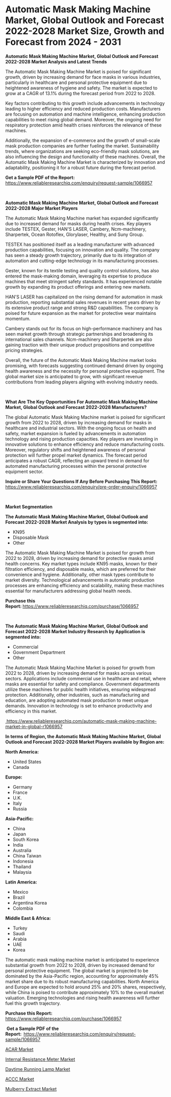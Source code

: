 <p><h1>Automatic Mask Making Machine Market, Global Outlook and Forecast 2022-2028 Market Size, Growth and Forecast from 2024 - 2031</h1></p><p><strong>Automatic Mask Making Machine Market, Global Outlook and Forecast 2022-2028 Market Analysis and Latest Trends</strong></p>
<p><p>The Automatic Mask Making Machine Market is poised for significant growth, driven by increasing demand for face masks in various industries, particularly in healthcare and personal protective equipment due to heightened awareness of hygiene and safety. The market is expected to grow at a CAGR of 13.1% during the forecast period from 2022 to 2028. </p><p>Key factors contributing to this growth include advancements in technology leading to higher efficiency and reduced production costs. Manufacturers are focusing on automation and machine intelligence, enhancing production capabilities to meet rising global demand. Moreover, the ongoing need for respiratory protection amid health crises reinforces the relevance of these machines.</p><p>Additionally, the expansion of e-commerce and the growth of small-scale mask production companies are further fueling the market. Sustainability trends, where organizations are seeking eco-friendly mask solutions, are also influencing the design and functionality of these machines. Overall, the Automatic Mask Making Machine Market is characterized by innovation and adaptability, positioning it for a robust future during the forecast period.</p></p>
<p><strong>Get a Sample PDF of the Report:&nbsp;</strong> <a href="https://www.reliableresearchiq.com/enquiry/request-sample/1066957">https://www.reliableresearchiq.com/enquiry/request-sample/1066957</a></p>
<p>&nbsp;</p>
<p><strong>Automatic Mask Making Machine Market, Global Outlook and Forecast 2022-2028 Major Market Players</strong></p>
<p><p>The Automatic Mask Making Machine market has expanded significantly due to increased demand for masks during health crises. Key players include TESTEX, Gester, HAN'S LASER, Cambery, Ncm-machinery, Sharpertek, Ocean Rotoflex, Glorylaser, Healthy, and Suny Group. </p><p>TESTEX has positioned itself as a leading manufacturer with advanced production capabilities, focusing on innovation and quality. The company has seen a steady growth trajectory, primarily due to its integration of automation and cutting-edge technology in its manufacturing processes. </p><p>Gester, known for its textile testing and quality control solutions, has also entered the mask-making domain, leveraging its expertise to produce machines that meet stringent safety standards. It has experienced notable growth by expanding its product offerings and entering new markets.</p><p>HAN'S LASER has capitalized on the rising demand for automation in mask production, reporting substantial sales revenues in recent years driven by its extensive product range and strong R&D capabilities. The company is poised for future expansion as the market for protective wear maintains momentum.</p><p>Cambery stands out for its focus on high-performance machinery and has seen market growth through strategic partnerships and broadening its international sales channels. Ncm-machinery and Sharpertek are also gaining traction with their unique product propositions and competitive pricing strategies.</p><p>Overall, the future of the Automatic Mask Making Machine market looks promising, with forecasts suggesting continued demand driven by ongoing health awareness and the necessity for personal protective equipment. The global market size is anticipated to grow, with significant revenue contributions from leading players aligning with evolving industry needs.</p></p>
<p>&nbsp;</p>
<p><strong>What Are The Key Opportunities For Automatic Mask Making Machine Market, Global Outlook and Forecast 2022-2028 Manufacturers?</strong></p>
<p><p>The global Automatic Mask Making Machine market is poised for significant growth from 2022 to 2028, driven by increasing demand for masks in healthcare and industrial sectors. With the ongoing focus on health and safety, market expansion is fueled by advancements in automation technology and rising production capacities. Key players are investing in innovative solutions to enhance efficiency and reduce manufacturing costs. Moreover, regulatory shifts and heightened awareness of personal protection will further propel market dynamics. The forecast period anticipates a robust CAGR, reflecting an upward trend in demand for automated manufacturing processes within the personal protective equipment sector.</p></p>
<p><strong>Inquire or Share Your Questions If Any Before Purchasing This Report:</strong> <a href="https://www.reliableresearchiq.com/enquiry/pre-order-enquiry/1066957">https://www.reliableresearchiq.com/enquiry/pre-order-enquiry/1066957</a></p>
<p>&nbsp;</p>
<p><strong>Market Segmentation</strong></p>
<p><strong>The Automatic Mask Making Machine Market, Global Outlook and Forecast 2022-2028 Market Analysis by types is segmented into:</strong></p>
<p><ul><li>KN95</li><li>Disposable Mask</li><li>Other</li></ul></p>
<p><p>The Automatic Mask Making Machine Market is poised for growth from 2022 to 2028, driven by increasing demand for protective masks amid health concerns. Key market types include KN95 masks, known for their filtration efficiency, and disposable masks, which are preferred for their convenience and hygiene. Additionally, other mask types contribute to market diversity. Technological advancements in automatic production processes are enhancing efficiency and scalability, making these machines essential for manufacturers addressing global health needs.</p></p>
<p><strong>Purchase this Report:&nbsp;</strong><a href="https://www.reliableresearchiq.com/purchase/1066957">https://www.reliableresearchiq.com/purchase/1066957</a></p>
<p>&nbsp;</p>
<p><strong>The Automatic Mask Making Machine Market, Global Outlook and Forecast 2022-2028 Market Industry Research by Application is segmented into:</strong></p>
<p><ul><li>Commercial</li><li>Government Department</li><li>Other</li></ul></p>
<p><p>The Automatic Mask Making Machine Market is poised for growth from 2022 to 2028, driven by increasing demand for masks across various sectors. Applications include commercial use in healthcare and retail, where masks are essential for safety and compliance. Government departments utilize these machines for public health initiatives, ensuring widespread protection. Additionally, other industries, such as manufacturing and education, are adopting automated mask production to meet unique demands. Innovation in technology is set to enhance productivity and efficiency in this market.</p></p>
<p><a href="https://www.reliableresearchiq.com/automatic-mask-making-machine-market-in-global-r1066957">&nbsp;https://www.reliableresearchiq.com/automatic-mask-making-machine-market-in-global-r1066957</a></p>
<p><strong>In terms of Region, the Automatic Mask Making Machine Market, Global Outlook and Forecast 2022-2028 Market Players available by Region are:</strong></p>
<p>
    <p> <strong> North America: </strong>
        <ul>
            <li>United States</li>
            <li>Canada</li>
        </ul>
        </p> 
    <p> <strong> Europe: </strong>
        <ul>
            <li>Germany</li>
            <li>France</li>
            <li>U.K.</li>
            <li>Italy</li>
            <li>Russia</li>
        </ul>
        </p> 
    <p> <strong> Asia-Pacific: </strong>
        <ul>
            <li>China</li>
            <li>Japan</li>
            <li>South Korea</li>
            <li>India</li>
            <li>Australia</li>
            <li>China Taiwan</li>
            <li>Indonesia</li>
            <li>Thailand</li>
            <li>Malaysia</li>
        </ul>
        </p> 
    <p> <strong> Latin America: </strong>
        <ul>
            <li>Mexico</li>
            <li>Brazil</li>
            <li>Argentina Korea</li>
            <li>Colombia</li>
        </ul>
        </p> 
    <p> <strong> Middle East & Africa: </strong>
        <ul>
            <li>Turkey</li>
            <li>Saudi</li>
            <li>Arabia</li>
            <li>UAE</li>
            <li>Korea</li>
        </ul>
    </p>
    </p>
<p><p>The automatic mask making machine market is anticipated to experience substantial growth from 2022 to 2028, driven by increased demand for personal protective equipment. The global market is projected to be dominated by the Asia-Pacific region, accounting for approximately 45% market share due to its robust manufacturing capabilities. North America and Europe are expected to hold around 25% and 20% shares, respectively, while China is poised to contribute approximately 10% to the overall market valuation. Emerging technologies and rising health awareness will further fuel this growth trajectory.</p></p>
<p><strong>Purchase this Report: </strong><a href="https://www.reliableresearchiq.com/purchase/1066957">https://www.reliableresearchiq.com/purchase/1066957</a></p>
<p>&nbsp;<strong>Get a Sample PDF of the Report:&nbsp;&nbsp;</strong><a href="https://www.reliableresearchiq.com/enquiry/request-sample/1066957">https://www.reliableresearchiq.com/enquiry/request-sample/1066957</a></p>
<p><strong></strong></p>
<p><p><a href="https://issuu.com/reportprime-2/docs/acar-market-size-2030.pptx_75a8dd64f4935b">ACAR Market</a></p><p><a href="https://medium.com/@charityrice71/the-growth-of-the-internal-resistance-meter-market-has-been-significant-driven-by-various-462cb484944c">Internal Resistance Meter Market</a></p><p><a href="https://www.linkedin.com/pulse/daytime-running-lamp-market-outlook-share-analysis-growth-iymee?trackingId=oCMj702dSnWRJ4Gc6fkrZA%3D%3D">Daytime Running Lamp Market</a></p><p><a href="https://issuu.com/reportprime-2/docs/accc-market-size-2030.pptx_58b2b5d55f8180">ACCC Market</a></p><p><a href="https://medium.com/@alyciaebert/the-mulberry-extract-market-prioritizes-cost-control-and-efficiency-enhancement-6c31bfd6db0d">Mulberry Extract Market</a></p></p>